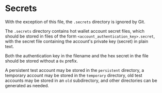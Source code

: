 # Secrets

With the exception of this file, the `.secrets` directory is ignored by Git.

The `.secrets` directory contains hot wallet account secret files, which should be stored in files of the form `<account_authentication_key>.secret`, with the secret file containing the account's private key (secret) in plain text.

Both the authentication key in the filename and the hex secret in the file should be stored without a `0x` prefix.

A persistent test account may be stored in the `persistent` directory, a temporary account may be stored in the `temporary` directory, old test accounts may be stored in an `old` subdirectory, and other directories can be generated as needed.